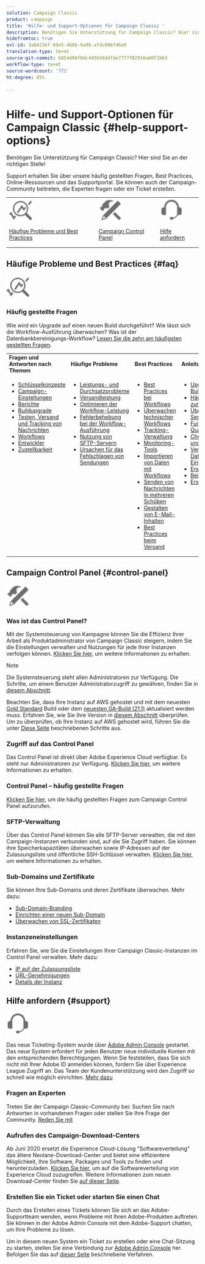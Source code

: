 ```yaml
---
solution: Campaign Classic
product: campaign
title: 'Hilfe- und Support-Optionen für Campaign Classic '
description: Benötigen Sie Unterstützung für Campaign Classic? Hier sind Sie an der richtigen Stelle!
hidefromtoc: true
exl-id: 3a84236f-89e5-4b8b-9a98-afdc006fd6e0
translation-type: tm+mt
source-git-commit: 6854d06f8dc445b56ddfde7777f02916a60f2b63
workflow-type: tm+mt
source-wordcount: '771'
ht-degree: 85%

---
```


# Hilfe- und Support-Optionen für Campaign Classic {#help-support-options}

Benötigen Sie Unterstützung für Campaign Classic? Hier sind Sie an der richtigen Stelle!

Support erhalten Sie über unsere häufig gestellten Fragen, Best Practices, Online-Ressourcen und das Supportportal. Sie können auch der Campaign-Community beitreten, die Experten fragen oder ein Ticket erstellen.

<table>
    <tr>
        <td><img src="platform/using/assets/do-not-localize/icon-faq.svg" width="60px"><p><a href="#faq">Häufige Probleme und Best Practices</a></p></td>
        <td><img src="platform/using/assets/do-not-localize/icon-control-panel.svg" width="60px"><p><a href="#control-panel">Campaign Control Panel</a></p></td>
        <td><img src="platform/using/assets/do-not-localize/icon-support.svg" width="60px"><p><a href="#support">Hilfe anfordern</a></p></td>
    </tr>
</table>

## Häufige Probleme und Best Practices {#faq}

<img src="platform/using/assets/do-not-localize/icon-faq.svg" width="60px">

### Häufig gestellte Fragen

Wie wird ein Upgrade auf einen neuen Build durchgeführt? Wie lässt sich die Workflow-Ausführung überwachen? Was ist der Datenbankbereinigungs-Workflow? [Lesen Sie die zehn am häufigsten gestellten Fragen](platform/using/common-questions.md).

<table>
    <tr><td><strong>Fragen und Antworten nach Themen</strong></td><td><strong>Häufige Probleme</strong></td><td><strong>Best Practices</strong></td><td><strong>Anleitungen</strong></td></tr>
    <tr>
    <td valign="top">
        <ul>
        <li><a href="platform/using/faq-key-concepts.md">Schlüsselkonzepte</a></li>
        <li><a href="platform/using/faq-campaign-config.md">Campaign-Einstellungen</a></li>
        <li><a href="platform/using/faq-reporting.md">Berichte</a></li>
        <li><a href="platform/using/faq-build-upgrade.md">Buildupgrade</a></li>
        <li><a href="platform/using/faq-messages.md">Testen, Versand und Tracking von Nachrichten</a></li>
        <li><a href="platform/using/faq-workflows.md">Workflows</a></li>
        <li><a href="platform/using/faq-developers.md">Entwickler</a></li>
        <li><a href="delivery/using/monitoring-deliverability.md">Zustellbarkeit</a></li>
        </ul>
    </td>
    <td valign="top">
        <ul>
        <li><a href="production/using/performance-and-throughput-issues.md">Leistungs- und Durchsatzprobleme</a></li>
        <li><a href="delivery/using/delivery-performances.md">Versandleistung</a></li>
        <li><a href="workflow/using/workflow-best-practices.md">Optimieren der Workflow-Leistung</a></li>
        <li><a href="workflow/using/monitoring-workflow-execution.md">Fehlerbehebung bei der Workflow-Ausführung</a></li>
        <li><a href="platform/using/sftp-server-usage.md">Nutzung von SFTP-Servern</a></li>
        <li><a href="delivery/using/understanding-delivery-failures.md">Ursachen für das Fehlschlagen von Sendungen</a></li>
        </ul>
    </td>
   <td valign="top">
        <ul>
        <li><a href="workflow/using/workflow-best-practices.md">Best Practices bei Workflows</a></li>
        <li><a href="workflow/using/monitoring-technical-workflows.md">Überwachen technischer Workflows</a></li>
        <li><a href="delivery/using/about-message-tracking.md">Tracking-Verwaltung</a></li>
        <li><a href="production/using/monitoring-guidelines.md">Monitoring-Tools</a></li>
        <li><a href="platform/using/import-export-workflows.md">Importieren von Daten mit Workflows</a></li>
        <li><a href="delivery/using/steps-sending-the-delivery.md">Senden von Nachrichten in mehreren Schüben</a></li>
        <li><a href="delivery/using/defining-the-email-content.md">Gestalten von E-Mail-Inhalten</a></li>
        <li><a href="delivery/using/delivery-best-practices.md">Best Practices beim Versand</a></li>
        </ul>
    </td>
    <td valign="top">
        <ul>
        <li><a href="production/using/build-upgrade.md">Upgrade auf den aktuellen Build</a></li>
        <li><a href="platform/using/faq-build-upgrade.md">Häufig gestellte Fragen zum Build-Upgrade</a></li>
        <li><a href="delivery/using/about-delivery-monitoring.md">Überwachen von Sendungen</a></li>
        <li><a href="delivery/using/understanding-quarantine-management.md">Funktionsweise der Quarantäneverwaltung</a></li>
        <li><a href="installation/using/get-started-security-privacy.md">Checkliste für Sicherheit und Datenschutz</a></li>
        <li><a href="platform/using/privacy-management.md">Verwaltung von Datenschutz und Einverständniserklärungen</a></li>
        <li><a href="platform/using/steps-to-create-a-query.md">Erstellen einer Abfrage</a></li>
        <li><a href="workflow/using/querying-recipient-table.md">Beispiele für Abfragen      </a></li>
        <li><a href="workflow/using/building-a-workflow.md">Erstellen eines Workflows</a></li>
        </ul>
    </td>
    </tr>
</table>

## Campaign Control Panel {#control-panel}

<img src="platform/using/assets/do-not-localize/icon-control-panel.svg" width="60px">

### Was ist das Control Panel?

Mit der Systemsteuerung von Kampagne können Sie die Effizienz Ihrer Arbeit als Produktadministrator von Campaign Classic steigern, indem Sie die Einstellungen verwalten und Nutzungen für jede Ihrer Instanzen verfolgen können.
[Klicken Sie hier](https://docs.adobe.com/content/help/de-DE/control-panel/using/discover-control-panel/key-features.html), um weitere Informationen zu erhalten.

>[!NOTE]
>
>Die Systemsteuerung steht allen Administratoren zur Verfügung. Die Schritte, um einem Benutzer Administratorzugriff zu gewähren, finden Sie in [diesem Abschnitt](https://experienceleague.adobe.com/docs/control-panel/using/discover-control-panel/managing-permissions.html?lang=en#discover-control-panel).
>
>Beachten Sie, dass Ihre Instanz auf AWS gehostet und mit dem neuesten [Gold Standard](rn/using/gs-overview.md) Build oder dem [neuesten GA-Build (21.1)](rn/using/latest-release.md) aktualisiert werden muss. Erfahren Sie, wie Sie Ihre Version in [diesem Abschnitt](platform/using/launching-adobe-campaign.md#getting-your-campaign-version) überprüfen. Um zu überprüfen, ob Ihre Instanz auf AWS gehostet wird, führen Sie die unter [Diese Seite](https://experienceleague.adobe.com/docs/control-panel/using/faq.html) beschriebenen Schritte aus.

### Zugriff auf das Control Panel

Das Control Panel ist direkt über Adobe Experience Cloud verfügbar. Es steht nur Administratoren zur Verfügung. [Klicken Sie hier](https://docs.adobe.com/content/help/de-DE/control-panel/using/discover-control-panel/accessing-control-panel.html), um weitere Informationen zu erhalten.

### Control Panel – häufig gestellte Fragen

[Klicken Sie hier](https://docs.adobe.com/content/help/de-DE/control-panel/using/faq.html), um die häufig gestellten Fragen zum Campaign Control Panel aufzurufen.

### SFTP-Verwaltung

Über das Control Panel können Sie alle SFTP-Server verwalten, die mit den Campaign-Instanzen verbunden sind, auf die Sie Zugriff haben. Sie können ihre Speicherkapazitäten überwachen sowie IP-Adressen auf der Zulassungsliste und öffentliche SSH-Schlüssel verwalten. [Klicken Sie hier](https://docs.adobe.com/content/help/de-DE/control-panel/using/sftp-management/about-sftp-management.html), um weitere Informationen zu erhalten.

### Sub-Domains und Zertifikate

Sie können Ihre Sub-Domains und deren Zertifikate überwachen. Mehr dazu:
* [Sub-Domain-Branding](https://docs.adobe.com/content/help/de-DE/control-panel/using/subdomains-and-certificates/subdomains-branding.html)
* [Einrichten einer neuen Sub-Domain](https://docs.adobe.com/content/help/de-DE/control-panel/using/subdomains-and-certificates/setting-up-new-subdomain.html)
* [Überwachen von SSL-Zertifikaten](https://docs.adobe.com/content/help/de-DE/control-panel/using/subdomains-and-certificates/renewing-subdomain-certificate.html)

### Instanzeneinstellungen

Erfahren Sie, wie Sie die Einstellungen Ihrer Campaign Classic-Instanzen im Control Panel verwalten. Mehr dazu:
* [IP auf der Zulassungsliste](https://docs.adobe.com/content/help/de-DE/control-panel/using/instances-settings/ip-whitelisting-instance-access.html)
* [URL-Genehmigungen](https://docs.adobe.com/content/help/de-DE/control-panel/using/instances-settings/url-permissions.html)
* [Details der Instanz](https://docs.adobe.com/content/help/de-DE/control-panel/using/instances-settings/instance-details.html)

## Hilfe anfordern {#support}

<img src="platform/using/assets/do-not-localize/icon-support.svg" width="60px">

Das neue Ticketing-System wurde über [Adobe Admin Console](https://adminconsole.adobe.com/overview) gestartet. Das neue System erfordert für jeden Benutzer neue individuelle Konten mit den entsprechenden Berechtigungen. Wenn Sie feststellen, dass Sie sich nicht mit Ihrer Adobe ID anmelden können, fordern Sie über Experience League Zugriff an. Das Team der Kundenunterstützung wird den Zugriff so schnell wie möglich einrichten. [Mehr dazu](https://helpx.adobe.com/de/enterprise/using/support-for-experience-cloud.html)

### Fragen an Experten

Treten Sie der Campaign Classic-Community bei: Suchen Sie nach Antworten in vorhandenen Fragen oder stellen Sie Ihre Frage der Community. [Reden Sie mit](https://experienceleaguecommunities.adobe.cadobe-campaign-classic/ct-p/adobe-campaign-classic-community)

### Aufrufen des Campaign-Download-Centers

Ab Juni 2020 ersetzt die Experience Cloud-Lösung &quot;Softwareverteilung&quot; das ältere Neolane-Download-Center und bietet eine effizientere Möglichkeit, Ihre Software, Packages und Tools zu finden und herunterzuladen. [Klicken Sie hier](https://experience.adobe.com/#/downloads/content/software-distributicampaign.html), um auf die Softwareverteilung von Experience Cloud zuzugreifen.
Weitere Informationen zum neuen Download-Center finden Sie [auf dieser Seite](https://docs.adobe.com/content/help/de-DE/experience-cloud/software-distribution/home.html).

### Erstellen Sie ein Ticket oder starten Sie einen Chat

Durch das Erstellen eines Tickets können Sie sich an das Adobe-Supportteam wenden, wenn Probleme mit Ihren Adobe-Produkten auftreten. Sie können in der Adobe Admin Console mit dem Adobe-Support chatten, um Ihre Probleme zu lösen.

Um in diesem neuen System ein Ticket zu erstellen oder eine Chat-Sitzung zu starten, stellen Sie eine Verbindung zur [Adobe Admin Console](https://adminconsole.adobe.com/overview) her. Befolgen Sie das auf [dieser Seite](https://helpx.adobe.com/enterprise/using/support-for-experience-cloud.html) beschriebene Verfahren.
